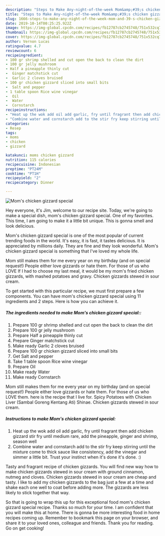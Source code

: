 ```yaml
---
description: "Steps to Make Any-night-of-the-week Mom&amp;#39;s chicken gizzard special"
title: "Steps to Make Any-night-of-the-week Mom&amp;#39;s chicken gizzard special"
slug: 1666-steps-to-make-any-night-of-the-week-mom-and-39-s-chicken-gizzard-special
date: 2019-10-14T00:25:25.922Z
image: https://img-global.cpcdn.com/recipes/fb12787cb2745748/751x532cq70/moms-chicken-gizzard-special-recipe-main-photo.jpg
thumbnail: https://img-global.cpcdn.com/recipes/fb12787cb2745748/751x532cq70/moms-chicken-gizzard-special-recipe-main-photo.jpg
cover: https://img-global.cpcdn.com/recipes/fb12787cb2745748/751x532cq70/moms-chicken-gizzard-special-recipe-main-photo.jpg
author: Vernon Lucas
ratingvalue: 4.7
reviewcount: 6
recipeingredient:
- 100 gr shrimp shelled and cut open the back to clean the dirt
- 100 gr jelly mushroom
- Half a pineapple thinly cut
-  Ginger matchstick cut
-  Garlic 2 cloves bruised
- 100 gr chicken gizzard sliced into small bits
-  Salt and pepper
- 1 table spoon Rice wine vinegar
-  Oil
-  Water
-  Cornstarch
recipeinstructions:
- "Heat up the wok add oil add garlic, fry until fragrant then add chicken gizzard stir fry until medium rare, add the pineapple, ginger and shrimp, season well"
- "Combine water and cornstarch add to the stir fry keep stirring until the mixture come to thick sauce like consistency, add the vinegar and simmer a little bit. Trust your instinct when it&#39;s done it&#39;s done. :)"
categories:
- Resep
tags:
- moms
- chicken
- gizzard

katakunci: moms chicken gizzard
nutrition: 115 calories
recipecuisine: Indonesian
preptime: "PT24M"
cooktime: "PT1H"
recipeyield: "2"
recipecategory: Dinner

---
```



![Mom&#39;s chicken gizzard special](https://img-global.cpcdn.com/recipes/fb12787cb2745748/751x532cq70/moms-chicken-gizzard-special-recipe-main-photo.jpg)

Hey everyone, it's Jim, welcome to our recipe site. Today, we're going to make a special dish, mom&#39;s chicken gizzard special. One of my favorites. This time, I am going to make it a little bit unique. This is gonna smell and look delicious.

Mom&#39;s chicken gizzard special is one of the most popular of current trending foods in the world. It's easy, it is fast, it tastes delicious. It is appreciated by millions daily. They are fine and they look wonderful. Mom&#39;s chicken gizzard special is something that I've loved my whole life.

Mom still makes them for me every year on my birthday (and on special request!) People either love gizzards or hate them. For those of us who LOVE If I had to choose my last meal, it would be my mom&#39;s fried chicken gizzards, with mashed potatoes and gravy. Chicken gizzards stewed in sour cream.


To get started with this particular recipe, we must first prepare a few components. You can have mom&#39;s chicken gizzard special using 11 ingredients and 2 steps. Here is how you can achieve it.

##### The ingredients needed to make Mom&#39;s chicken gizzard special::

1. Prepare 100 gr shrimp shelled and cut open the back to clean the dirt
1. Prepare 100 gr jelly mushroom
1. Prepare Half a pineapple thinly cut
1. Prepare  Ginger matchstick cut
1. Make ready  Garlic 2 cloves bruised
1. Prepare 100 gr chicken gizzard sliced into small bits
1. Get  Salt and pepper
1. Take 1 table spoon Rice wine vinegar
1. Prepare  Oil
1. Make ready  Water
1. Make ready  Cornstarch


Mom still makes them for me every year on my birthday (and on special request!) People either love gizzards or hate them. For those of us who LOVE them. here is the recipe that I live for. Spicy Potatoes with Chicken Liver (Sambal Goreng Kentang Ati) Shinae. Chicken gizzards stewed in sour cream. 

##### Instructions to make Mom&#39;s chicken gizzard special:

1. Heat up the wok add oil add garlic, fry until fragrant then add chicken gizzard stir fry until medium rare, add the pineapple, ginger and shrimp, season well
1. Combine water and cornstarch add to the stir fry keep stirring until the mixture come to thick sauce like consistency, add the vinegar and simmer a little bit. Trust your instinct when it&#39;s done it&#39;s done. :)


Tasty and fragrant recipe of chicken gizzards. You will find new way how to make chicken gizzards stewed in sour cream with ground cinnamon, nutmeg and cloves. Chicken gizzards stewed in sour cream are cheap and tasty. I like to add my chicken gizzards to the bag just a few at a time and shake each one well to coat before adding more. The gizzards are less likely to stick together that way. 

So that is going to wrap this up for this exceptional food mom&#39;s chicken gizzard special recipe. Thanks so much for your time. I am confident that you will make this at home. There is gonna be more interesting food in home recipes coming up. Remember to bookmark this page on your browser, and share it to your loved ones, colleague and friends. Thank you for reading. Go on get cooking!
